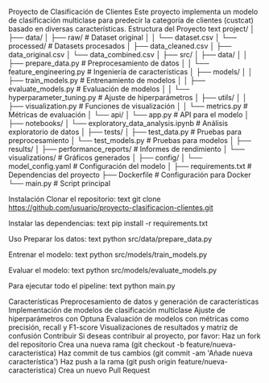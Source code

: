 Proyecto de Clasificación de Clientes
Este proyecto implementa un modelo de clasificación multiclase para predecir la categoría de clientes (custcat) basado en diversas características.
Estructura del Proyecto
text
project/
│
├── data/
│   ├── raw/                     # Dataset original
│   │   └── dataset.csv
│   └── processed/               # Datasets procesados
│       ├── data_cleaned.csv
│       ├── data_original.csv
│       └── data_combined.csv
│
├── src/
│   ├── data/
│   │   ├── prepare_data.py       # Preprocesamiento de datos
│   │   └── feature_engineering.py # Ingeniería de características
│   ├── models/
│   │   ├── train_models.py       # Entrenamiento de modelos
│   │   ├── evaluate_models.py    # Evaluación de modelos
│   │   └── hyperparameter_tuning.py # Ajuste de hiperparámetros
│   ├── utils/
│   │   ├── visualization.py      # Funciones de visualización
│   │   └── metrics.py            # Métricas de evaluación
│   └── api/
│       └── app.py                # API para el modelo
│
├── notebooks/
│   └── exploratory_data_analysis.ipynb # Análisis exploratorio de datos
│
├── tests/
│   ├── test_data.py              # Pruebas para preprocesamiento
│   └── test_models.py            # Pruebas para modelos
│
├── results/
│   ├── performance_reports/      # Informes de rendimiento
│   └── visualizations/           # Gráficos generados
│
├── config/
│   └── model_config.yaml         # Configuración del modelo
│
├── requirements.txt              # Dependencias del proyecto
├── Dockerfile                    # Configuración para Docker
└── main.py                       # Script principal

Instalación
Clonar el repositorio:
text
git clone https://github.com/usuario/proyecto-clasificacion-clientes.git

Instalar las dependencias:
text
pip install -r requirements.txt

Uso
Preparar los datos:
text
python src/data/prepare_data.py

Entrenar el modelo:
text
python src/models/train_models.py

Evaluar el modelo:
text
python src/models/evaluate_models.py

Para ejecutar todo el pipeline:
text
python main.py

Características
Preprocesamiento de datos y generación de características
Implementación de modelos de clasificación multiclase
Ajuste de hiperparámetros con Optuna
Evaluación de modelos con métricas como precisión, recall y F1-score
Visualizaciones de resultados y matriz de confusión
Contribuir
Si deseas contribuir al proyecto, por favor:
Haz un fork del repositorio
Crea una nueva rama (git checkout -b feature/nueva-caracteristica)
Haz commit de tus cambios (git commit -am 'Añade nueva característica')
Haz push a la rama (git push origin feature/nueva-caracteristica)
Crea un nuevo Pull Request